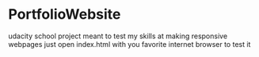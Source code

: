 # PortfolioWebsite
udacity school project meant to test my skills at making responsive webpages
just open index.html with you favorite internet browser to test it
